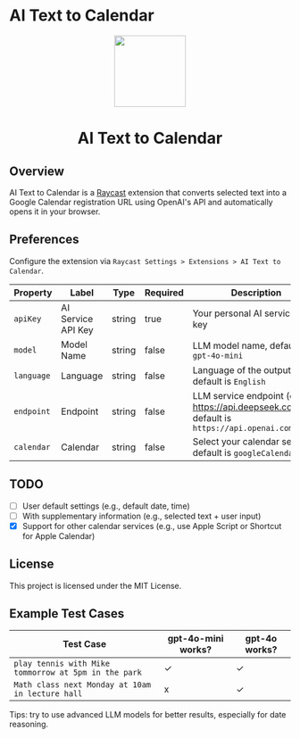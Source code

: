 # AI Text to Calendar

<p align="center">
  <img src="assets/extension-icon.png" height="128">
  <h1 align="center">AI Text to Calendar</h1>
</p>

## Overview

AI Text to Calendar is a [Raycast](https://raycast.com/) extension that converts selected text into a Google Calendar registration URL using OpenAI's API and automatically opens it in your browser.

## Preferences

Configure the extension via `Raycast Settings > Extensions > AI Text to Calendar`.

| Property   | Label              | Type   | Required | Description                                                                                        |
| ---------- | ------------------ | ------ | -------- | -------------------------------------------------------------------------------------------------- |
| `apiKey`   | AI Service API Key | string | true     | Your personal AI service API key                                                                   |
| `model`    | Model Name         | string | false    | LLM model name, default is `gpt-4o-mini`                                                           |
| `language` | Language           | string | false    | Language of the output text, default is `English`                                                  |
| `endpoint` | Endpoint           | string | false    | LLM service endpoint (e.g., <https://api.deepseek.com/v1>), default is `https://api.openai.com/v1` |
| `calendar` | Calendar           | string | false    | Select your calendar service, default is `googleCalendar`.                                         |


## TODO

- [ ] User default settings (e.g., default date, time)
- [ ] With supplementary information (e.g., selected text + user input)
- [x] Support for other calendar services (e.g., use Apple Script or Shortcut for Apple Calendar)

## License

This project is licensed under the MIT License.

## Example Test Cases

| Test Case                                            | gpt-4o-mini works? | gpt-4o works? |
| ---------------------------------------------------- | ------------------ | ------------- |
| `play tennis with Mike tommorrow at 5pm in the park` | ✓                  | ✓             |
| `Math class next Monday at 10am in lecture hall`     | x                  | ✓             |

Tips: try to use advanced LLM models for better results, especially for date reasoning.
